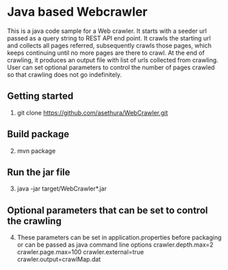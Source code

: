 # Java based Webcrawler
This is a java code sample for a Web crawler. It starts with a seeder url passed as a query string to REST API end point. It crawls the starting url and collects all pages referred, subsequently crawls those pages, which keeps continuing until no more pages are there to crawl. At the end of crawling, it produces an output file with list of urls collected from crawling. User can set optional parameters to control the number of pages crawled so that crawling does not go indefinitely.

## Getting started
1. git clone https://github.com/asethura/WebCrawler.git

## Build package
2. mvn package

## Run the jar file
3. java -jar target/WebCrawler*.jar

## Optional parameters that can be set to control the crawling
4. These parameters can be set in application.properties before packaging or can be passed as java command line options
crawler.depth.max=2  
crawler.page.max=100 
crawler.external=true 
crawler.output=crawlMap.dat  

